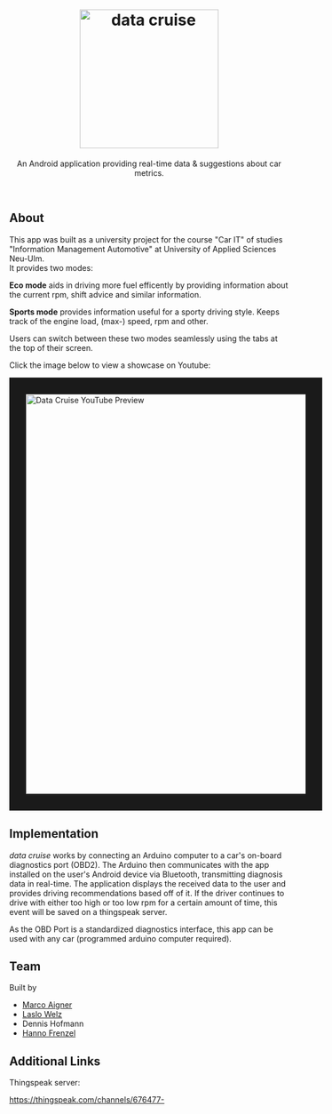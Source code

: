 <h1 align="center"><img src="https://i.imgur.com/h4Gwpah.png" width="250" alt="data cruise"></h1>
<p align="center">An Android application providing real-time data & suggestions about car metrics.</p>
<br>

## About
This app was built as a university project for the course "Car IT" of studies "Information Management Automotive" at University of Applied Sciences Neu-Ulm.  
It provides two modes:  

**Eco mode** aids in driving more fuel efficently by providing information about the current rpm, shift advice and similar information.

**Sports mode** provides information useful for a sporty driving style. Keeps track of the engine load, (max-) speed, rpm and other.

Users can switch between these two modes seamlessly using the tabs at the top of their screen.

Click the image below to view a showcase on Youtube:
  
 <a href="http://www.youtube.com/watch?feature=player_embedded&v=pH8dUQXGjCs
" target="_blank"><img src="https://i.imgur.com/WMihwCF.jpg" 
alt="Data Cruise YouTube Preview" width="1280" height="720" border="30" /></a>

## Implementation
*data cruise* works by connecting an Arduino computer to a car's on-board diagnostics port (OBD2).
The Arduino then communicates with the app installed on the user's Android device via Bluetooth, transmitting diagnosis data in real-time. The application displays the received data to the user and provides driving recommendations based off of it.
If the driver continues to drive with either too high or too low rpm for a certain amount of time, this event will be saved on a thingspeak server.

As the OBD Port is a standardized diagnostics interface, this app can be used with any car (programmed arduino computer required).

## Team
Built by

  - [Marco Aigner](https://github.com/DerMarco/)
  - [Laslo Welz](https://github.com/LasHarry/)
  - Dennis Hofmann
  - [Hanno Frenzel](https://github.com/HannoF/)
  
  ## Additional Links
  
  Thingspeak server: 
  
  https://thingspeak.com/channels/676477-
